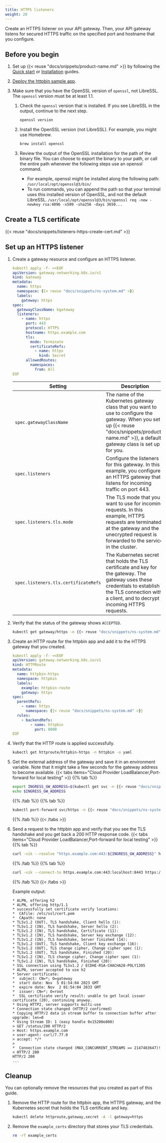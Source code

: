 ```yaml
---
title: HTTPS listeners
weight: 20
---
```


Create an HTTPS listener on your API gateway. Then, your API gateway listens for secured HTTPS traffic on the specified port and hostname that you configure. 

## Before you begin

1. Set up {{< reuse "docs/snippets/product-name.md" >}} by following the [Quick start](/docs/quickstart/) or [Installation](/docs/operations/install/) guides.

2. [Deploy the httpbin sample app](/docs/operations/sample-app/).

3. Make sure that you have the OpenSSL version of `openssl`, not LibreSSL. The `openssl` version must be at least 1.1.
   1. Check the `openssl` version that is installed. If you see LibreSSL in the output, continue to the next step.
      ```sh
      openssl version
      ```
   2. Install the OpenSSL version (not LibreSSL). For example, you might use Homebrew.
      ```sh
      brew install openssl
      ```
      
   3. Review the output of the OpenSSL installation for the path of the binary file. You can choose to export the binary to your path, or call the entire path whenever the following steps use an openssl command.
      - For example, openssl might be installed along the following path: `/usr/local/opt/openssl@3/bin/`
      - To run commands, you can append the path so that your terminal uses this installed version of OpenSSL, and not the default LibreSSL. `/usr/local/opt/openssl@3/bin/openssl req -new -newkey rsa:4096 -x509 -sha256 -days 3650...`

## Create a TLS certificate

{{< reuse "docs/snippets/listeners-https-create-cert.md" >}}

## Set up an HTTPS listener

1. Create a gateway resource and configure an HTTPS listener. 
   ```yaml
   kubectl apply -f- <<EOF
   apiVersion: gateway.networking.k8s.io/v1
   kind: Gateway
   metadata:
     name: https
     namespace: {{< reuse "docs/snippets/ns-system.md" >}}
     labels:
       gateway: https
   spec:
     gatewayClassName: kgateway
     listeners:
       - name: https
         port: 443
         protocol: HTTPS
         hostname: https.example.com
         tls:
           mode: Terminate
           certificateRefs:
             - name: https
               kind: Secret
         allowedRoutes:
           namespaces:
             from: All
   EOF
   ```

   |Setting|Description|
   |--|--|
   |`spec.gatewayClassName`|The name of the Kubernetes gateway class that you want to use to configure the gateway. When you set up {{< reuse "docs/snippets/product-name.md" >}}, a default gateway class is set up for you. |
   |`spec.listeners`|Configure the listeners for this gateway. In this example, you configure an HTTPS gateway that listens for incoming traffic on port 443. |
   |`spec.listeners.tls.mode`|The TLS mode that you want to use for incoming requests. In this example, HTTPS requests are terminated at the gateway and the unecrypted request is forwarded to the service in the cluster. |
   |`spec.listeners.tls.certificateRefs`|The Kubernetes secret that holds the TLS certificate and key for the gateway. The gateway uses these credentials to establish the TLS connection with a client, and to decrypt incoming HTTPS requests.|

2. Verify that the status of the gateway shows `ACCEPTED`. 
   ```sh
   kubectl get gateway/https -n {{< reuse "docs/snippets/ns-system.md" >}} -o yaml
   ```

3. Create an HTTP route for the httpbin app and add it to the HTTPS gateway that you created. 
   ```yaml
   kubectl apply -f- <<EOF
   apiVersion: gateway.networking.k8s.io/v1
   kind: HTTPRoute
   metadata:
     name: httpbin-https
     namespace: httpbin
     labels:
       example: httpbin-route
       gateway: https
   spec:
     parentRefs:
       - name: https
         namespace: {{< reuse "docs/snippets/ns-system.md" >}}
     rules:
       - backendRefs:
           - name: httpbin
             port: 8000
   EOF  
   ```

4. Verify that the HTTP route is applied successfully. 
   ```sh
   kubectl get httproute/httpbin-https -n httpbin -o yaml
   ```

5. Get the external address of the gateway and save it in an environment variable. Note that it might take a few seconds for the gateway address to become available. 
   {{< tabs items="Cloud Provider LoadBalancer,Port-forward for local testing" >}}
   {{% tab %}}
   ```sh
   export INGRESS_GW_ADDRESS=$(kubectl get svc -n {{< reuse "docs/snippets/ns-system.md" >}} https -o jsonpath="{.status.loadBalancer.ingress[0]['hostname','ip']}")
   echo $INGRESS_GW_ADDRESS   
   ```
   {{% /tab %}}
   {{% tab %}}
   ```sh
   kubectl port-forward svc/https -n {{< reuse "docs/snippets/ns-system.md" >}} 8443:443
   ```
   {{% /tab %}}
   {{< /tabs >}}

6. Send a request to the httpbin app and verify that you see the TLS handshake and you get back a 200 HTTP response code. 
   {{< tabs items="Cloud Provider LoadBalancer,Port-forward for local testing" >}}
   {{% tab %}}
   ```sh
   curl -vik --resolve "https.example.com:443:${INGRESS_GW_ADDRESS}" https://https.example.com:443/status/200
   ```
   {{% /tab %}}
   {{% tab %}}
   ```sh
   curl -vik --connect-to https.example.com:443:localhost:8443 https://https.example.com:443/status/200
   ```
   {{% /tab %}}
   {{< /tabs >}}

   Example output: 
   ```
   * ALPN, offering h2
   * ALPN, offering http/1.1
   * successfully set certificate verify locations:
   *  CAfile: /etc/ssl/cert.pem
   *  CApath: none
   * TLSv1.2 (OUT), TLS handshake, Client hello (1):
   * TLSv1.2 (IN), TLS handshake, Server hello (2):
   * TLSv1.2 (IN), TLS handshake, Certificate (11):
   * TLSv1.2 (IN), TLS handshake, Server key exchange (12):
   * TLSv1.2 (IN), TLS handshake, Server finished (14):
   * TLSv1.2 (OUT), TLS handshake, Client key exchange (16):
   * TLSv1.2 (OUT), TLS change cipher, Change cipher spec (1):
   * TLSv1.2 (OUT), TLS handshake, Finished (20):
   * TLSv1.2 (IN), TLS change cipher, Change cipher spec (1):
   * TLSv1.2 (IN), TLS handshake, Finished (20):
   * SSL connection using TLSv1.2 / ECDHE-RSA-CHACHA20-POLY1305
   * ALPN, server accepted to use h2
   * Server certificate:
   *  subject: CN=*; O=gateway
   *  start date: Nov  5 01:54:04 2023 GMT
   *  expire date: Nov  2 01:54:04 2033 GMT
   *  issuer: CN=*; O=root
   *  SSL certificate verify result: unable to get local issuer certificate (20), continuing anyway.
   * Using HTTP2, server supports multi-use
   * Connection state changed (HTTP/2 confirmed)
   * Copying HTTP/2 data in stream buffer to connection buffer after upgrade: len=0
   * Using Stream ID: 1 (easy handle 0x15200e800)
   > GET /status/200 HTTP/2
   > Host: https.example.com
   > user-agent: curl/7.77.0
   > accept: */*
   > 
   *  Connection state changed (MAX_CONCURRENT_STREAMS == 2147483647)!
   < HTTP/2 200 
   HTTP/2 200 
   ...
   ```

## Cleanup

You can optionally remove the resources that you created as part of this guide. 

1. Remove the HTTP route for the httpbin app, the HTTPS gateway, and the Kubernetes secret that holds the TLS certificate and key.
   ```sh
   kubectl delete httproute,gateway,secret -A -l gateway=https
   ```

2. Remove the `example_certs` directory that stores your TLS credentials. 
   ```sh
   rm -rf example_certs
   ```